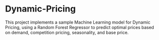 # Dynamic-Pricing
This project implements a sample Machine Learning model for Dynamic Pricing, using a Random Forest Regressor to predict optimal prices based on demand, competition pricing, seasonality, and base price.
